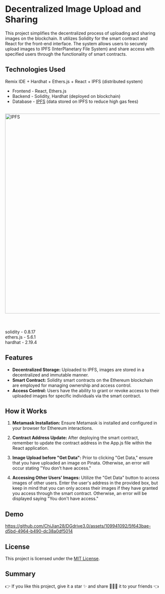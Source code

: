 # Decentralized Image Upload and Sharing
This project simplifies the decentralized process of uploading and sharing images on the blockchain. It utilizes Solidity for the smart contract and React for the front-end interface. The system allows users to securely upload images to IPFS (InterPlanetary File System) and share access with specified users through the functionality of smart contracts.

## Technologies Used
Remix IDE + Hardhat + Ethers.js + React + IPFS (distributed system)
* Frontend - React, Ethers.js
* Backend - Solidity, Hardhat (deployed on blockchain)
* Database - [IPFS](https://docs.ipfs.tech/concepts/) (data stored on IPFS to reduce high gas fees)
<br/>
<img width="650" alt="IPFS" src="https://github.com/ChiJian28/DGdrive3.0/assets/109941092/2a35ef1a-e6c3-4544-a236-f1c680cee623">
<br/>
<br/>
<br/>
<br/>
solidity - 0.8.17 
<br/>
ethers.js - 5.6.1
<br/>
hardhat - 2.19.4


## Features
* **Decentralized Storage:** Uploaded to IPFS, images are stored in a decentralized and immutable manner.
* **Smart Contract:** Solidity smart contracts on the Ethereum blockchain are employed for managing ownership and access control.
* **Access Control:** Users have the ability to grant or revoke access to their uploaded images for specific individuals via the smart contract.


## How it Works

1. **Metamask Installation:** Ensure Metamask is installed and configured in your browser for Ethereum interactions.

2. **Contract Address Update:** After deploying the smart contract, remember to update the contract address in the App.js file within the React application.

3. **Image Upload before "Get Data":** Prior to clicking "Get Data," ensure that you have uploaded an image on Pinata. Otherwise, an error will occur stating "You don't have access."

4. **Accessing Other Users' Images:** Utilize the "Get Data" button to access images of other users. Enter the user's address in the provided box, but keep in mind that you can only access their images if they have granted you access through the smart contract. Otherwise, an error will be displayed saying "You don't have access."


## Demo
https://github.com/ChiJian28/DGdrive3.0/assets/109941092/5f643bae-d5bd-4964-b490-dc38a0df5014

## License
This project is licensed under the [MIT License](https://opensource.org/license/mit/).

## Summary
👉 If you like this project, give it a star ✨ and share 👨🏻‍💻 it to your friends 👈  
